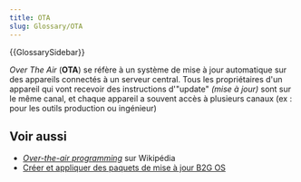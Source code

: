 ```yaml
---
title: OTA
slug: Glossary/OTA
---
```


{{GlossarySidebar}}

_Over The Air_ (**OTA**) se réfère à un système de mise à jour automatique sur des appareils connectés à un serveur central. Tous les propriétaires d'un appareil qui vont recevoir des instructions d'"update" _(mise à jour)_ sont sur le même canal, et chaque appareil a souvent accès à plusieurs canaux (ex : pour les outils production ou ingénieur)

## Voir aussi

- [<i lang="en">Over-the-air programming</i>](https://fr.wikipedia.org/wiki/Over-the-air_programming) sur Wikipédia
- [Créer et appliquer des paquets de mise à jour B2G OS](/fr/docs/Archive/B2G_OS/Building_and_installing_Boot_to_Gecko/B2G_OS_update_packages)
